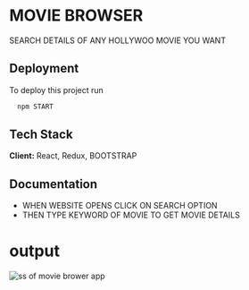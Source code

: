 
# MOVIE BROWSER
SEARCH DETAILS OF ANY HOLLYWOO MOVIE YOU WANT




## Deployment

To deploy this project run

```bash
  npm START
```


## Tech Stack

**Client:** React, Redux, BOOTSTRAP




## Documentation

- WHEN WEBSITE OPENS CLICK ON SEARCH OPTION
- THEN TYPE KEYWORD OF MOVIE TO GET MOVIE DETAILS
# output
![ss of movie brower app](https://user-images.githubusercontent.com/84908425/193862757-7c0dc67c-d62a-48c5-8c53-42173f6e0988.JPG)



